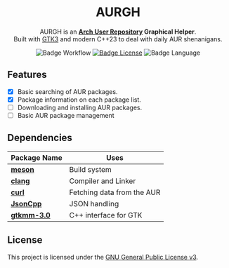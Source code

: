 <div align=center>

# AURGH

AURGH is an **[Arch User Repository](https://aur.archlinux.org/) Graphical Helper**.
<br>
Built with [GTK3](https://www.gtk.org/) and modern C++23 to deal with daily AUR shenanigans.
<br>

![Badge Workflow]
[![Badge License]][License]
![Badge Language]

<div align=left>

## Features

- [x] Basic searching of AUR packages.
- [x] Package information on each package list.
- [ ] Downloading and installing AUR packages.
- [ ] Basic AUR package management

## Dependencies

| Package Name | Uses |
|-|-|
| **[meson](https://mesonbuild.com/)** | Build system |
| **[clang](https://clang.llvm.org/)** | Compiler and Linker |
| **[curl](https://curl.se/)** | Fetching data from the AUR |
| **[JsonCpp](https://github.com/open-source-parsers/jsoncpp)** | JSON handling |
| **[gtkmm-3.0](https://gtkmm.gnome.org/en/)** | C++ interface for GTK |

## License
This project is licensed under the [GNU General Public License v3](LICENSE).

[License]: LICENSE

[Badge Workflow]: https://github.com/RQuarx/aurgh/actions/workflows/check_build.yml/badge.svg
[Badge Language]: https://img.shields.io/github/languages/top/RQuarx/aurgh
[Badge License]: https://img.shields.io/github/license/RQuarx/aurgh
